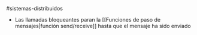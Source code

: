 #sistemas-distribuidos 

- Las llamadas bloqueantes paran la [[Funciones de paso de mensajes|función send/receive]] hasta que el mensaje ha sido enviado